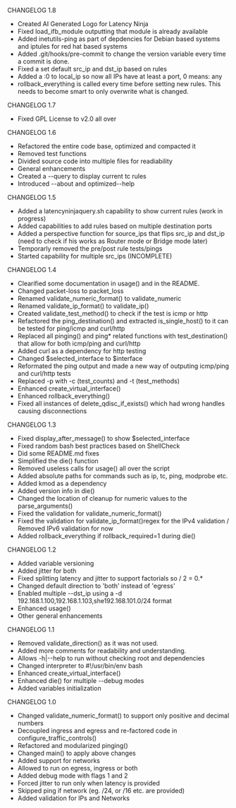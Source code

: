 CHANGELOG 1.8
- Created AI Generated Logo for Latency Ninja
- Fixed load_ifb_module outputting that module is already available
- Added inetutils-ping as part of depdencies for Debian based systems and iptules for red hat based systems
- Added .git/hooks/pre-commit to change the version variable every time a commit is done.
- Fixed a set default src_ip and dst_ip based on rules
- Added a :0 to local_ip so now all IPs have at least a port, 0 means: any
- rollback_everything is called every time before setting new rules. This needs to become smart to only overwrite what is changed.

CHANGELOG 1.7
- Fixed GPL License to v2.0 all over

CHANGELOG 1.6
- Refactored the entire code base, optimized and compacted it
- Removed test functions
- Divided source code into multiple files for readiability
- General enhancements
- Created a --query to display current tc rules
- Introduced --about and optimized--help

CHANGELOG 1.5
- Added a latencyninjaquery.sh capability to show current rules (work in progress)
- Added capabilities to add rules based on multiple destination ports
- Added a perspective function for source_ips that flips src_ip and dst_ip (need to check if his works as Router mode or Bridge mode later)
- Temporarly removed the pre/post rule tests/pings
- Started capability for multiple src_ips (INCOMPLETE)

CHANGELOG 1.4
- Clearified some documentation in usage() and in the README.
- Changed packet-loss to packet_loss
- Renamed validate_numeric_format() to validate_numeric
- Renamed validate_ip_format() to validate_ip()
- Created validate_test_method() to check if the test is icmp or http
- Refactored the ping_destination() and extracted is_single_host() to it can be tested for ping/icmp and curl/http
- Replaced all pinging() and ping* related functions with test_destination() that allow for both icmp/ping and curl/http
- Added curl as a dependency for http testing
- Changed $selected_interface to $interface
- Reformated the ping output and made a new way of outputing icmp/ping and curl/http tests
- Replaced -p with -c (test_counts) and -t (test_methods)
- Enhanced create_virtual_interface()
- Enhanced rollback_everything()
- Fixed all instances of delete_qdisc_if_exists() which had wrong handles causing disconnections

CHANGELOG 1.3
- Fixed display_after_message() to show $selected_interface
- Fixed random bash best practices based on ShellCheck
- Did some README.md fixes
- Simplified the die() function
- Removed useless calls for usage() all over the script
- Added absolute paths for commands such as ip, tc, ping, modprobe etc.
- Added kmod as a dependency
- Added version info in die()
- Changed the location of cleanup for numeric values to the parse_arguments()
- Fixed the validation for validate_numeric_format()
- Fixed the validation for validate_ip_format()regex for the IPv4 validation / Removed IPv6 validation for now
- Added rollback_everything if rollback_required=1 during die()

CHANGELOG 1.2
- Added variable versioning
- Added jitter for both
- Fixed splitting latency and jitter to support factorials so / 2 = 0.*
- Changed default direction to 'both' instead of 'egress'
- Enabled multiple --dst_ip using a -d 192.168.1.100,192.168.1.103,she192.168.101.0/24 format
- Enhanced usage()
- Other general enhancements

CHANGELOG 1.1
- Removed validate_direction() as it was not used.
- Added more comments for readability and understanding.
- Allows -h|--help to run without checking root and dependencies
- Changed interpreter to #!/usr/bin/env bash
- Enhanced create_virtual_interface()
- Enhanced die() for multiple --debug modes
- Added variables initialization

CHANGELOG 1.0
- Changed validate_numeric_format() to support only positive and decimal numbers
- Decoupled ingress and egress and re-factored code in configure_traffic_controls()
- Refactored and modularized pinging()
- Changed main() to apply above changes
- Added support for networks
- Allowed to run on egress, ingress or both 
- Added debug mode with flags 1 and 2
- Forced jitter to run only when latency is provided
- Skipped ping if network (eg. /24, or /16 etc. are provided)
- Added validation for IPs and Networks

